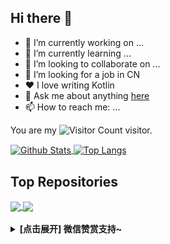## Hi there 👋

- 🔭 I’m currently working on ...
- 🌱 I’m currently learning ...
- 👯 I’m looking to collaborate on ...
- 🤔 I’m looking for a job in CN
- ❤️ I love writing Kotlin
- 💬 Ask me about anything [here](https://github.com/acc8226/acc8226/issues)
- 📫 How to reach me: ...

<!-- 统计访问次数 -->
You are my ![Visitor Count](https://profile-counter.glitch.me/acc8226/count.svg) visitor.
<br/>

<!-- 常用语言占比统计（紧凑） -->
<a href="https://github.com/anuraghazra/github-readme-stats">
  <img align="center" src="https://github-readme-stats.vercel.app/api?username=acc8226&hide=prs&count_private=true&show_icons=true&theme=material-palenight" alt="Github Stats" width="480" height="170" />
</a>
<!-- 仓库状态统计 -->
<a href="https://github.com/anuraghazra/github-readme-stats">
  <img align="center" src="https://github-readme-stats.vercel.app/api/top-langs/?username=acc8226&layout=compact&theme=material-palenight" alt="Top Langs" height="168" />
</a>
<br/>

## Top Repositories

<a href="https://github.com/acc8226/acc8226-tech-blog">
  <img align="center" src="https://github-readme-stats.vercel.app/api/pin/?username=acc8226&repo=acc8226-tech-blog&theme=material-palenight" />
</a>
<a href="https://github.com/acc8226/bing-wallpaper-by-kotlin">
  <img align="center" src="https://github-readme-stats.vercel.app/api/pin/?username=acc8226&repo=bing-wallpaper-by-kotlin&theme=material-palenight" />
</a>

<br />
<br />

<details>
  <summary><strong>[点击展开] 微信赞赏支持~</strong></summary><img align="center" src="./needYou.png" />
</details>
